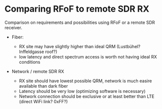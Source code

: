 # Comparing RFoF to remote SDR RX
Comparison on requirements and possibilities using RFoF or a remote SDR receiver.


- Fiber:
    - RX site may have slightly higher than ideal QRM (Lustbühel? Inffeldgasse roof?)
    - low latency and direct spectrum access is worth not having ideal RX conditions

- Network / remote SDR RX
    - RX site should have lowest possible QRM, network is much easire available than dark fiber
    - Latency should be very low (optimizing software is necessary)
    - Network connection should be exclusive or at least better than LTE (direct WiFi link? 0xFF?)
